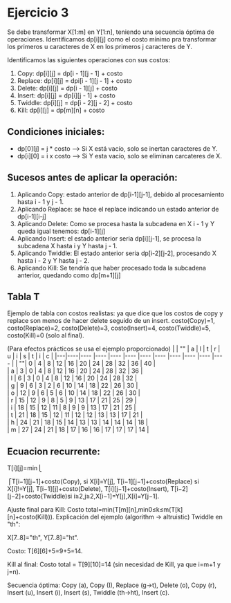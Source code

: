 # Ejercicio 3

Se debe transformar X[1:m] en Y[1:n], teniendo una secuencia óptima de operaciones. 
Identificamos dp[i][j] como el costo mínimo pra transformar los primeros u caracteres de X en los primeros j caracteres de Y.

Identificamos las siguientes operaciones con sus costos:

1. Copy: dp[i][j] = dp[i - 1][j - 1] + costo
2. Replace: dp[i][j] = dpi[i - 1][j - 1] + costo
3. Delete: dp[i][j] = dp[i - 1][j] + costo
4. Insert: dp[i][j] = dp[i][j - 1] + costo
5. Twiddle: dp[i][j] = dp[i - 2][j - 2] + costo
6. Kill: dp[i][j] = dp[m][n] + costo

## Condiciones iniciales:

- dp[0][j] = j * costo --> Si X está vacío, solo se inertan caracteres de Y.
- dp[i][0] = i x costo --> Si Y esta vacío, solo se eliminan carcateres de X.

## Sucesos antes de aplicar la operación:
1. Aplicando Copy: estado anterior de dp[i-1][j-1], debido al procesamiento hasta i - 1 y j - 1.
2. Aplicando Replace: se hace el replace indicando un estado anterior de dp[i-1][i-j]
3. Aplicando Delete: Como se procesa hasta la subcadena en X i - 1 y Y queda igual tenemos: dp[i-1][j]
4. Aplicando Insert: el estado anterior seria dp[i][j-1], se procesa la subcadena X hasta i y Y hasta j - 1.
5. Aplicando Twiddle: El estado anterior seria dp[i-2][j-2], procesando X hasta i - 2 y Y hasta j - 2.
6. Aplicando Kill: Se tendría que haber procesado toda la subcadena anterior, quedando como dp[m+1][j]


## Tabla T
Ejemplo de tabla con costos realistas: ya que dice que los costos de copy y replace son menos de hacer delete seguido de un insert. 
costo(Copy)=1,
costo(Replace)=2,
costo(Delete)=3,
costo(Insert)=4,
costo(Twiddle)=5,
costo(Kill)=0 (solo al final).


(Para efectos prácticos se usa el ejemplo proporcionado)
|   | "" | a    | l   | t   | r   | u   | i   | s   | t   | i   | c   |
|---|----|----  |---- |---- |---- |---- |---- |---- |---- |---- |---- |
| ""| 0   |  4  |  8  | 12  | 16  | 20  | 24  | 28  | 32  | 36  | 40  |    
| a | 3   |  0  |  4  |  8  | 12  | 16  | 20  | 24  | 28  | 32  | 36  |    
| l | 6   |  3  |  0  |  4  |  8  | 12  | 16  | 20  | 24  | 28  | 32  |    
| g | 9   |  6  |  3  |  2  |  6  | 10  | 14  | 18  | 22  | 26  | 30  |    
| o | 12  |  9  |  6  |  5  |  6  | 10  | 14  | 18  | 22  | 26  | 30  |    
| r | 15  | 12  |  9  |  8  |  5  |  9  | 13  | 17  | 21  | 25  | 29  |    
| i | 18  | 15  | 12  | 11  |  8  |  9  |  9  | 13  | 17  | 21  | 25  |    
| t | 21  | 18  | 15  | 12  | 11  | 12  | 12  | 13  | 13  | 17  | 21  |    
| h | 24  | 21  | 18  | 15  | 14  | 13  | 13  | 14  | 14  | 14  | 18  |    
| m | 27  | 24  | 21  | 18  | 17  | 16  | 16  | 17  | 17  | 17  | 14  |   



## Ecuacion recurrente:

T[i][j]=min⎩

⎧​T[i−1][j−1]+costo(Copy), si X[i]=Y[j],
T[i−1][j−1]+costo(Replace) si X[i]!=Y[j],
T[i−1][j]+costo(Delete),
T[i][j−1]+costo(Insert),
T[i−2][j−2]+costo(Twiddle)​si i≥2,j≥2,X[i−1]=Y[j],X[i]=Y[j−1].​

Ajuste final para Kill:
Costo total=min⁡(T[m][n],min⁡0≤k≤m(T[k][n]+costo(Kill))).
Explicación del ejemplo (algorithm → altruistic)
Twiddle en "th":

X[7..8]="th", Y[7..8]="ht".

Costo: T[6][6]+5=9+5=14.

Kill al final:
Costo total = T[9][10]=14 (sin necesidad de Kill, ya que i=m+1 y j=n).

Secuencia óptima:
Copy (a), Copy (I), Replace (g→t), Delete (o), Copy (r), Insert (u), Insert (i), Insert (s), Twiddle (th→ht), Insert (c).